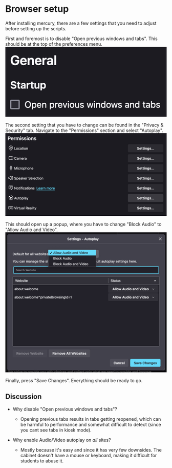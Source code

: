 # Browser setup

After installing mercury, there are a few settings that you need to adjust before setting up the scripts. 

First and foremost is to disable "Open previous windows and tabs". This should be at the top of the preferences menu. 
![open previous windows and tabs - disabled](assets/open-tabs-on-startup.png)

The second setting that you have to change can be found in the "Privacy & Security" tab. Navigate to the "Permissions" section and select "Autoplay". 
![permissions section, in privacy and security](assets/permissions.png)

This should open up a popup, where you have to change "Block Audio" to "Allow Audio and Video".
![autoplay popup dropdown](assets/autoplay-popup-allow.png)

Finally, press "Save Changes". Everything should be ready to go. 

## Discussion

* Why disable "Open previous windows and tabs"?
  * Opening previous tabs results in tabs getting reopened, which can be harmful to performance and somewhat difficult to detect (since you cant see tabs in kiosk mode).

* Why enable Audio/Video autoplay on *all* sites?
  * Mostly because it's easy and since it has very few downsides. The cabinet doesn't have a mouse or keyboard, making it difficult for students to abuse it. 
